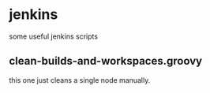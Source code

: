 # jenkins
some useful jenkins scripts

## clean-builds-and-workspaces.groovy

this one just cleans a single node manually.